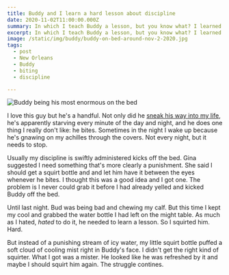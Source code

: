 ```yaml
---
title: Buddy and I learn a hard lesson about discipline
date: 2020-11-02T11:00:00.000Z
summary: In which I teach Buddy a lesson, but you know what? I learned a lesson of my own.
excerpt: In which I teach Buddy a lesson, but you know what? I learned a lesson of my own.
image: /static/img/buddy/buddy-on-bed-around-nov-2-2020.jpg
tags:
  - post 
  - New Orleans
  - Buddy
  - biting
  - discipline

---
```


![Buddy being his most enormous on the bed](/static/img/buddy/buddy-on-bed-around-nov-2-2020.jpg "Buddy being his most enormous on the bed")

I love this guy but he's a handful. Not only did he [sneak his way into my life](/timeline/a-mystery-is-solved/), he's apparently starving every minute of the day and night, and he does one thing I really don't like: he bites. Sometimes in the night I wake up because he's gnawing on my achilles through the covers. Not every night, but it needs to stop.

Usually my discipline is swiftly administered kicks off the bed.  Gina suggested I need something that's more clearly a punishment. She said I should get a squirt bottle and and let him have it between the eyes whenever he bites. I thought this was a good idea and I got one. The problem is I never could grab it before I had already yelled and kicked Buddy off the bed.

Until last night. Bud was being bad and chewing my calf. But this time I kept my cool and grabbed the water bottle I had left on the might table. As much as I hated, _hated_ to do it, he needed to learn a lesson. So I squirted him. Hard.

But instead of a punishing stream of icy water, my little squirt bottle puffed a soft cloud of cooling mist right in Buddy's face. I didn't get the right kind of squirter. What I got was a mister. He looked like he was refreshed by it and maybe I should squirt him again. The struggle contines.
